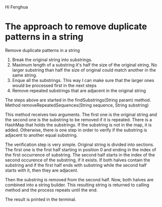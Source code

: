 Hi Fenghua



# The approach to remove duplicate patterns in a string


Remove duplicate patterns in a string

1. Break the original string into substrings.
2. Maximum length of a substring it's half the size of the original string. No larger substring than half the size of original could match another in the same string.
3. Enque all the substrings. This way I can make sure that the larger ones would be processed first in the next steps
4. Remove repeated substrings that are adjacent in the original string

The steps above are started in the findSubstrings(String param) method.
Method removeRepeatedSequences(String sequence, String substring)

This method receives two arguments. The first one is the original string and the second one is the substring to be removed if it is repeated.
There is a HashMap that holds the substrings. If the substring is not in the map, it is added. Otherwise, there is one step in order to verify if the substring is adjacent to another equal substring.

The verification step is very simple. Original string is divided into sections. The first one is the first half starting in position 0 and ending in the index of the first occurrence of substring. The second half starts in the index of the second occurence of the substring, if it exists. 
If both halves contain the substring and if the first half ends with substring while the second half starts with it, then they are adjacent.

Then the substring is removed from the second half. Now, both halves are combined into a string builder. This resulting string is returned to 
calling method and the process repeats until the end.

The result is printed in the terminal.
